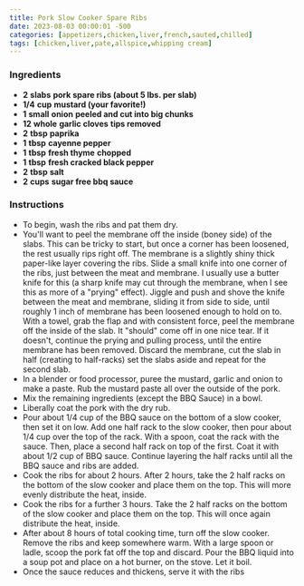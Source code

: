 ```yaml
---
title: Pork Slow Cooker Spare Ribs
date: 2023-08-03 00:00:01 -500
categories: [appetizers,chicken,liver,french,sauted,chilled]
tags: [chicken,liver,pate,allspice,whipping cream]
---
```


### Ingredients

* **2** **slabs** **pork spare ribs (about 5 lbs. per slab)**
* **1/4** **cup** **mustard (your favorite!)**
* **1** **small** **onion** **peeled and cut into big chunks**
* **12** **whole** **garlic cloves** **tips removed**
* **2** **tbsp** **paprika**
* **1** **tbsp** **cayenne pepper**
* **1** **tbsp** **fresh thyme** **chopped**
* **1** **tbsp** **fresh cracked black pepper**
* **2** **tbsp** **salt**
* **2** **cups** **sugar free bbq sauce**

### Instructions

* To begin, wash the ribs and pat them dry.
* You'll want to peel the membrane off the inside (boney side) of the slabs. This can be tricky to start, but once a corner has been loosened, the rest usually rips right off. The membrane is a slightly shiny thick paper-like layer covering the ribs. Slide a small knife into one corner of the ribs, just between the meat and membrane. I usually use a butter knife for this (a sharp knife may cut through the membrane, when I see this as more of a "prying" effect). Jiggle and push and shove the knife between the meat and membrane, sliding it from side to side, until roughly 1 inch of membrane has been loosened enough to hold on to. With a towel, grab the flap and with consistent force, peel the membrane off the inside of the slab. It "should" come off in one nice tear. If it doesn't, continue the prying and pulling process, until the entire membrane has been removed. Discard the membrane, cut the slab in half (creating to half-racks) set the slabs aside and repeat for the second slab.
* In a blender or food processor, puree the mustard, garlic and onion to make a paste. Rub the mustard paste all over the outside of the pork.
* Mix the remaining ingredients (except the BBQ Sauce) in a bowl.
* Liberally coat the pork with the dry rub.
* Pour about 1/4 cup of the BBQ sauce on the bottom of a slow cooker, then set it on low. Add one half rack to the slow cooker, then pour about 1/4 cup over the top of the rack. With a spoon, coat the rack with the sauce. Then, place a second half rack on top of the first. Coat it with about 1/2 cup of BBQ sauce. Continue layering the half racks until all the BBQ sauce and ribs are added.
* Cook the ribs for about 2 hours. After 2 hours, take the 2 half racks on the bottom of the slow cooker and place them on the top. This will more evenly distribute the heat, inside.
* Cook the ribs for a further 3 hours. Take the 2 half racks on the bottom of the slow cooker and place them on the top. This will once again distribute the heat, inside.
* After about 8 hours of total cooking time, turn off the slow cooker. Remove the ribs and keep somewhere warm. With a large spoon or ladle, scoop the pork fat off the top and discard. Pour the BBQ liquid into a soup pot and place on a hot burner, on the stove. Let it boil.
* Once the sauce reduces and thickens, serve it with the ribs
